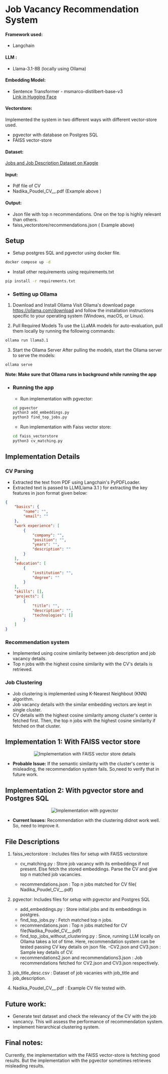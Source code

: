# Job Vacancy Recommendation System

#### Framework used:
- Langchain

#### LLM :
- Llama-3.1-8B (locally using Ollama)

#### Embedding Model:
- Sentence Transformer - msmarco-distilbert-base-v3  
  [Link in Hugging Face](https://huggingface.co/sentence-transformers/msmarco-distilbert-base-v3)

#### Vectorstore:
Implemented the system in two different ways with different vector-store used.
- pgvector with database on Postgres SQL
- FAISS vector-store

#### Dataset:
[Jobs and Job Description Dataset on Kaggle](https://www.kaggle.com/datasets/kshitizregmi/jobs-and-job-description) 

#### Input: 
- Pdf file of CV
- Nadika_Poudel_CV__.pdf (Example above )

#### Output:
- Json file with top n recommendations. One on the top is highly relevant than others. 
- faiss_vectorstore/recommendations.json  ( Example above)

## Setup


- Setup postgres SQL and pgvector using docker file.
```bash
docker compose up -d
```

- Install other requirements using requirements.txt

```bash
pip install -r requirements.txt
```



- ### Setting up Ollama
1. Download and Install Ollama
Visit Ollama's download page https://ollama.com/download and follow the installation instructions specific to your operating system (Windows, macOS, or Linux). 

2. Pull Required Models
To use the LLaMA models for auto-evaluation, pull them locally by running the following commands:

```bash
ollama run llama3.1
```


3. Start the Ollama Server
After pulling the models, start the Ollama server to serve the models:

```bash
ollama serve 
```

**Note: Make sure that Ollama runs in background while running the app**


- ### Running the app
    - Run implementation with pgvector:
    ```bash
    cd pgvector
    python3 add_embeddings.py
    python3 find_top_jobs.py
    ```

    - Run implementation with Faiss vector store:
    ```bash
    cd faiss_vectorstore
    python3 cv_matching.py
    ```

        
## Implementation Details

### CV Parsing
- Extracted the text from PDF using Langchain's PyPDFLoader.
- Extracted text is passed to LLM(Llama 3.1 ) for extracting the key features in json format given below:

```json
{
    "basics": {
        "name": "",
        "email": ""
    },
    "work experience": [
        {
            "company": "",
            "position": "",
            "years": "",
            "description": ""
        }
    ],
    "education": [
        {
            "institution": "",
            "degree": ""
        }
    ],
    "skills": [],
    "projects": [
        {
            "title": "",
            "description": "",
            "technologies": []
        }
    ]
}
```



### Recommendation system

- Implemented using cosine similarity between job description and job vacancy details.
- Top n jobs with the highest cosine similarity with the CV's details is retrieved.

### Job Clustering

- Job clustering is implemented using K-Nearest Neighbout (KNN) algorithm.
- Job vacancy details with the similar embedding vectors are kept in single cluster.
- CV details with the highest cosine similarity among cluster's center is fetched first. Then, the top n jobs with the highest cosine similarity if fetched on that cluster.

## Implementation 1: With FAISS vector store

<p align="center">
  <img src="images/FAISS.png" alt="Implementation with FAISS vector store details">
</p>

- **Probable Issue:** If the semantic similarity with the cluster's center is misleading, the recommendation system fails. So,need to verify that in future work.

## Implementation 2: With pgvector store and Postgres SQL

<p align="center">
  <img src="images/pgvector.png" alt="Implementation with pgvector ">
</p>

- **Current Issues:** Recommendation with the clustering didnot work well. So, need to improve it. 

## File Descriptions
1. faiss_vectorstore : Includes files for setup with FAISS vectorstore
    - cv_matching.py : Store job vacancy with its embeddings if not present. Else fetch the stored embeddings. Parse the CV and give top n matched job vacancies.

    - recommendations.json : Top n jobs matched for CV file( Nadika_Poudel_CV__.pdf)

2. pgvector: Includes files for setup with pgvector and Postgres SQL
    - add_embeddings.py : Store initial jobs and its embeddings in postgres.
    - find_top_jobs.py : Fetch matched top n jobs.
    - recommendations.json : Top n jobs matched for CV file(Nadika_Poudel_CV__.pdf)
    - find_top_jobs_without_clustering.py : Since, running LLM locally on Ollama takes a lot of time. Here, recommendation system can be tested passing CV key details on json file.
    -CV2.json and CV3.json : Sample key details of CV.
    - recommendations2.json and recommendations3.json : Job recommendations fetched for CV2.json and CV3.json respectively.

3. job_title_desc.csv : Dataset of job vacanies with job_title and job_description.

4. Nadika_Poudel_CV__.pdf : Example CV file tested with. 

## Future work:
- Generate test dataset and check the relevancy of the CV with the job vancancy. This will assess the performance of recommendation system.
- Implement hierarchical clustering system.


## Final notes:
Currently, the implementation with the FAISS vector-store is fetching good results. But the implementation with the pgvector sometimes retrieves misleading results.